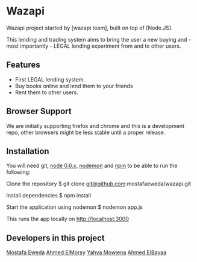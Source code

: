 # Wazapi

Wazapi project started by [wazapi team], built on top of [Node.JS].

This lending and trading system aims to bring the user a new buying and - most importantly - LEGAL lending experiment from and to other users.

## Features
  * First LEGAL lending system.
  * Buy books online and lend them to your friends
  * Rent them to other users.

## Browser Support
We are initially supporting firefox and chrome and this is a development repo, other browsers might be less stable until a proper release.

## Installation

You will need git, [node 0.6.x](https://github.com/joyent/node/zipball/v0.6.15), [nodemon](https://github.com/remy/nodemon/) and [npm](http://npmjs.org/) to be able to run the following:

Clone the repository
    $ git clone git@github.com:mostafaeweda/wazapi.git

Install dependencies
    $ npm install

Start the application using nodemon
    $ nodemon app.js

This runs the app locally on
    [http://localhost:3000](http://localhost:3000)

## Developers in this project

[Mostafa Eweda](https://github.com/mostafaeweda)
[Ahmed ElMorsy](http://github.com/ahmedelmorsy)
[Yahya Mowiena](http://github.com/mowiena)
[Ahmed ElBayaa](http://github.com/ElBayaa)